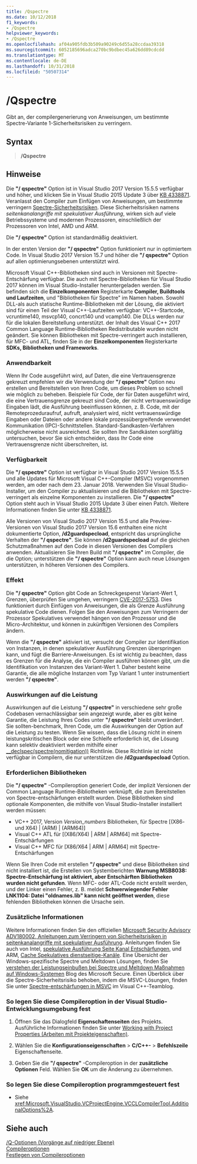 ```yaml
---
title: /Qspectre
ms.date: 10/12/2018
f1_keywords:
- /Qspectre
helpviewer_keywords:
- /Qspectre
ms.openlocfilehash: af04a905fdb3b509a90249c6d55a28ccdaa39318
ms.sourcegitcommit: 6052185696adca270bc9bdbec45a626dd89cdcdd
ms.translationtype: MT
ms.contentlocale: de-DE
ms.lasthandoff: 10/31/2018
ms.locfileid: "50507314"
---
```

# <a name="qspectre"></a>/Qspectre

Gibt an, der compilergenerierung von Anweisungen, um bestimmte Spectre-Variante 1-Sicherheitsrisiken zu verringern.

## <a name="syntax"></a>Syntax

> **/Qspectre**

## <a name="remarks"></a>Hinweise

Die **"/ qspectre"** Option ist in Visual Studio 2017 Version 15.5.5 verfügbar und höher, und klicken Sie in Visual Studio 2015 Update 3 über [KB 4338871](https://support.microsoft.com/help/4338871/visual-studio-2015-update-3-spectre-variant-1-toolset-qspectre). Veranlasst den Compiler zum Einfügen von Anweisungen, um bestimmte verringern [Spectre-Sicherheitsrisiken](https://spectreattack.com/spectre.pdf). Diese Sicherheitsrisiken namens *seitenkanalangriffe mit spekulativer Ausführung*, wirken sich auf viele Betriebssysteme und modernen Prozessoren, einschließlich der Prozessoren von Intel, AMD und ARM.

Die **"/ qspectre"** Option ist standardmäßig deaktiviert.

In der ersten Version der **"/ qspectre"** Option funktioniert nur in optimiertem Code. In Visual Studio 2017 Version 15.7 und höher die **"/ qspectre"** Option auf allen optimierungsebenen unterstützt wird.

Microsoft Visual C++-Bibliotheken sind auch in Versionen mit Spectre-Entschärfung verfügbar. Die auch mit Spectre-Bibliotheken für Visual Studio 2017 können im Visual Studio-Installer heruntergeladen werden. Sie befinden sich die **Einzelkomponenten** Registerkarte **Compiler, Buildtools und Laufzeiten**, und "Bibliotheken für Spectre" im Namen haben. Sowohl DLL-als auch statische Runtime-Bibliotheken mit der Lösung, die aktiviert sind für einen Teil der Visual C++-Laufzeiten verfügbar: VC++-Startcode, vcruntime140, msvcp140, concrt140 und vcamp140. Die DLLs werden nur für die lokalen Bereitstellung unterstützt. der Inhalt des Visual C++ 2017 Common Language Runtime-Bibliotheken Redistributable wurden nicht geändert. Sie können Bibliotheken mit Spectre-verringert auch installieren, für MFC- und ATL, finden Sie in der **Einzelkomponenten** Registerkarte **SDKs, Bibliotheken und Frameworks**.

### <a name="applicability"></a>Anwendbarkeit

Wenn Ihr Code ausgeführt wird, auf Daten, die eine Vertrauensgrenze gekreuzt empfehlen wir die Verwendung der **"/ qspectre"** Option neu erstellen und Bereitstellen von Ihren Code, um dieses Problem so schnell wie möglich zu beheben. Beispiele für Code, der für Daten ausgeführt wird, die eine Vertrauensgrenze gekreuzt sind Code, der nicht vertrauenswürdige Eingaben lädt, die Ausführung beeinflussen können, z. B. Code, mit der Remoteprozeduraufruf, aufruft, analysiert wird, nicht vertrauenswürdige Eingaben oder Dateien oder andere lokale prozessübergreifende verwendet Kommunikation (IPC)-Schnittstellen. Standard-Sandkasten-Verfahren möglicherweise nicht ausreichend. Sie sollten Ihre Sandkästen sorgfältig untersuchen, bevor Sie sich entscheiden, dass Ihr Code eine Vertrauensgrenze nicht überschreiten, ist.

### <a name="availability"></a>Verfügbarkeit

Die **"/ qspectre"** Option ist verfügbar in Visual Studio 2017 Version 15.5.5 und alle Updates für Microsoft Visual C++-Compiler (MSVC) vorgenommen werden, am oder nach dem 23. Januar 2018. Verwenden Sie Visual Studio-Installer, um den Compiler zu aktualisieren und die Bibliotheken mit Spectre-verringert als einzelne Komponenten zu installieren. Die **"/ qspectre"** Option steht auch in Visual Studio 2015 Update 3 über einen Patch. Weitere Informationen finden Sie unter [KB 4338871](https://support.microsoft.com/help/4338871).

Alle Versionen von Visual Studio 2017 Version 15.5 und alle Preview-Versionen von Visual Studio 2017 Version 15.6 enthalten eine nicht dokumentierte Option, **/d2guardspecload**, entspricht das ursprüngliche Verhalten der **"/ qspectre"**. Sie können **/d2guardspecload** auf die gleichen Schutzmaßnahmen auf den Code in diesen Versionen des Compilers anwenden. Aktualisieren Sie Ihren Build mit **"/ qspectre"** im Compiler, die die Option; unterstützen die **"/ qspectre"** Option kann auch neue Lösungen unterstützen, in höheren Versionen des Compilers.

### <a name="effect"></a>Effekt

Die **"/ qspectre"** Option gibt Code an Schreckgespenst Variant-Wert 1, Grenzen, überprüfen Sie umgehen, verringern [CVE-2017-5753](https://nvd.nist.gov/vuln/detail/CVE-2017-5753). Dies funktioniert durch Einfügen von Anweisungen, die als Grenze Ausführung spekulative Code dienen. Folgen Sie den Anweisungen zum Verringern der Prozessor Spekulatives verwendet hängen von den Prozessor und die Micro-Architektur, und können in zukünftigen Versionen des Compilers ändern.

Wenn die **"/ qspectre"** aktiviert ist, versucht der Compiler zur Identifikation von Instanzen, in denen spekulativer Ausführung Grenzen überspringen kann, und fügt die Barriere-Anweisungen. Es ist wichtig zu beachten, dass es Grenzen für die Analyse, die ein Compiler ausführen können gibt, um die Identifikation von Instanzen des Variant-Wert 1. Daher besteht keine Garantie, die alle mögliche Instanzen vom Typ Variant 1 unter instrumentiert werden **"/ qspectre"**.

### <a name="performance-impact"></a>Auswirkungen auf die Leistung

Auswirkungen auf die Leistung **"/ qspectre"** in verschiedene sehr große Codebasen vernachlässigbar sein angezeigt wurde, aber es gibt keine Garantie, die Leistung Ihres Codes unter **"/ qspectre"** bleibt unverändert. Sie sollten-benchmark, Ihren Code, um die Auswirkungen der Option auf die Leistung zu testen. Wenn Sie wissen, dass die Lösung nicht in einem leistungskritischen Block oder eine Schleife erforderlich ist, die Lösung kann selektiv deaktiviert werden mithilfe einer [__declspec(spectre(nomitigation))](../../cpp/spectre.md) Richtlinie. Diese Richtlinie ist nicht verfügbar in Compilern, die nur unterstützen die **/d2guardspecload** Option.

### <a name="required-libraries"></a>Erforderlichen Bibliotheken

Die **"/ qspectre"** -Compileroption generiert Code, der implizit Versionen der Common Language Runtime-Bibliotheken verknüpft, die zum Bereitstellen von Spectre-entschärfungen erstellt wurden. Diese Bibliotheken sind optionale Komponenten, die mithilfe von Visual Studio-Installer installiert werden müssen:

- VC++ 2017, Version *Version_numbers* Bibliotheken, für Spectre \[(X86- und X64) | (ARM) | (ARM64)]
- Visual C++ ATL für \[(X86/X64) | ARM | ARM64] mit Spectre-Entschärfungen
- Visual C++ MFC für \[X86/X64 | ARM | ARM64] mit Spectre-Entschärfungen

Wenn Sie Ihren Code mit erstellen **"/ qspectre"** und diese Bibliotheken sind nicht installiert ist, die Erstellen von Systemberichten **Warnung MSB8038: Spectre-Entschärfung ist aktiviert, aber Entschärften Bibliotheken wurden nicht gefunden**. Wenn MFC- oder ATL-Code nicht erstellt werden, und der Linker einen Fehler, z. B. meldet **Schwerwiegender Fehler LNK1104: Datei "oldnames.lib" kann nicht geöffnet werden**, diese fehlenden Bibliotheken können die Ursache sein.

### <a name="additional-information"></a>Zusätzliche Informationen

Weitere Informationen finden Sie den offiziellen [Microsoft Security Advisory ADV180002, Anleitungen zum Verringern von Sicherheitsrisiken in seitenkanalangriffe mit spekulativer Ausführung](https://portal.msrc.microsoft.com/en-US/security-guidance/advisory/ADV180002). Anleitungen finden Sie auch von Intel, [spekulative Ausführung Seite Kanal Entschärfungen](https://software.intel.com/sites/default/files/managed/c5/63/336996-Speculative-Execution-Side-Channel-Mitigations.pdf), und ARM, [Cache Spekulatives dienstseitige-Kanäle](https://developer.arm.com/-/media/Files/pdf/Cache_Speculation_Side-channels.pdf). Eine Übersicht der Windows-spezifische Spectre und Meltdown Lösungen, finden Sie [verstehen der Leistungseinbußen bei Spectre und Meltdown Maßnahmen auf Windows-Systemen](https://cloudblogs.microsoft.com/microsoftsecure/2018/01/09/understanding-the-performance-impact-of-spectre-and-meltdown-mitigations-on-windows-systems/) Blog des Microsoft Secure. Einen Überblick über die Spectre-Sicherheitsrisiko behoben, indem die MSVC-Lösungen, finden Sie unter [Spectre-entschärfungen in MSVC](https://blogs.msdn.microsoft.com/vcblog/2018/01/15/spectre-mitigations-in-msvc./) im Visual C++-Teamblog.

### <a name="to-set-this-compiler-option-in-the-visual-studio-development-environment"></a>So legen Sie diese Compileroption in der Visual Studio-Entwicklungsumgebung fest

1. Öffnen Sie das Dialogfeld **Eigenschaftenseiten** des Projekts. Ausführliche Informationen finden Sie unter [Working with Project Properties (Arbeiten mit Projekteigenschaften)](../../ide/working-with-project-properties.md).

1. Wählen Sie die **Konfigurationseigenschaften** > **C/C++-** > **Befehlszeile** Eigenschaftenseite.

1. Geben Sie die **"/ qspectre"** -Compileroption in der **zusätzliche Optionen** Feld. Wählen Sie **OK** um die Änderung zu übernehmen.

### <a name="to-set-this-compiler-option-programmatically"></a>So legen Sie diese Compileroption programmgesteuert fest

- Siehe <xref:Microsoft.VisualStudio.VCProjectEngine.VCCLCompilerTool.AdditionalOptions%2A>.

## <a name="see-also"></a>Siehe auch

[/Q-Optionen (Vorgänge auf niedriger Ebene)](../../build/reference/q-options-low-level-operations.md)<br/>
[Compileroptionen](../../build/reference/compiler-options.md)<br/>
[Festlegen von Compileroptionen](../../build/reference/setting-compiler-options.md)
